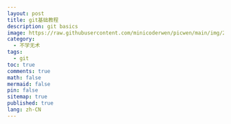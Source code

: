 ```yaml
---
layout: post
title: git基础教程
description: git basics
image: https://raw.githubusercontent.com/minicoderwen/picwen/main/img/202312201913798.jpg
category:
  - 不学无术
tags:
  - git
toc: true
comments: true
math: false
mermaid: false
pin: false
sitemap: true
published: true
lang: zh-CN
---
```

